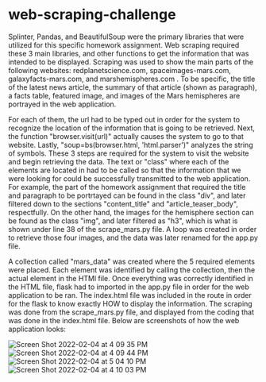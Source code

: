 # web-scraping-challenge

Splinter, Pandas, and BeautifulSoup were the primary libraries that were utilized for this specific homework assignment. Web scraping required these 3 main libraries, and other functions to get the information that was intended to be displayed. Scraping was used to show the main parts of the following websites: redplanetscience.com, spaceimages-mars.com, galaxyfacts-mars.com, and marshemispheres.com . To be specific, the title of the latest news article, the summary of that article (shown as paragraph), a facts table, featured image, and images of the Mars hemispheres are portrayed in the web application. 

For each of them, the url had to be typed out in order for the system to recognize the location of the information that is going to be retrieved. Next, the function "browser.visit(url)" actually causes the system to go to that website. Lastly, "soup=bs(browser.html, 'html.parser')" analyzes the string of symbols. These 3 steps are required for the system to visit the website and begin retrieving the data. The text or "class" where each of the elements are located in had to be called so that the information that we were looking for could be successfully transmitted to the web application. For example, the part of the homework assignment that required the title and paragraph to be portrtayed can be found in the class "div", and later filtered down to the sections "content_title" and "article_teaser_body", respectfully. On the other hand, the images for the hemisphere section can be found as the class "img", and later filtered as "h3", which is what is shown under line 38 of the scrape_mars.py file. A loop was created in order to retrieve those four images, and the data was later renamed for the app.py file.
 
A collection called "mars_data" was created where the 5 required elements were placed. Each element was identified by calling the collection, then the actual element in the HTMl file. Once everything was correctly identified in the HTML file, flask had to imported in the app.py file in order for the web application to be ran. The index.html file was included in the route in order for the flask to know exactly HOW to display the information. The scraping was done from the scrape_mars.py file, and displayed from the coding that was done in the index.html file. Below are screenshots of how the web application looks:

![Screen Shot 2022-02-04 at 4 09 35 PM](https://user-images.githubusercontent.com/72631173/152614347-3efd0610-f9f1-4ee5-9880-ec28db1ec0c3.png)
![Screen Shot 2022-02-04 at 4 09 44 PM](https://user-images.githubusercontent.com/72631173/152614367-62a9b513-3f53-4853-b151-4c2ef20750bf.png)
![Screen Shot 2022-02-04 at 5 04 10 PM](https://user-images.githubusercontent.com/72631173/152614726-b3ebd14e-d59b-4809-8058-a15145c2b2ce.png)
![Screen Shot 2022-02-04 at 4 10 03 PM](https://user-images.githubusercontent.com/72631173/152614245-2ee7989d-b835-49e6-969f-fe05e8330ca9.png)


